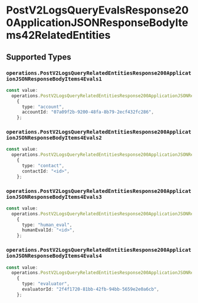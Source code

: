 # PostV2LogsQueryEvalsResponse200ApplicationJSONResponseBodyItems42RelatedEntities


## Supported Types

### `operations.PostV2LogsQueryRelatedEntitiesResponse200ApplicationJSONResponseBodyItems4Evals1`

```typescript
const value:
  operations.PostV2LogsQueryRelatedEntitiesResponse200ApplicationJSONResponseBodyItems4Evals1 =
    {
      type: "account",
      accountId: "07a09f2b-9200-48fa-8b79-2ecf432fc286",
    };
```

### `operations.PostV2LogsQueryRelatedEntitiesResponse200ApplicationJSONResponseBodyItems4Evals2`

```typescript
const value:
  operations.PostV2LogsQueryRelatedEntitiesResponse200ApplicationJSONResponseBodyItems4Evals2 =
    {
      type: "contact",
      contactId: "<id>",
    };
```

### `operations.PostV2LogsQueryRelatedEntitiesResponse200ApplicationJSONResponseBodyItems4Evals3`

```typescript
const value:
  operations.PostV2LogsQueryRelatedEntitiesResponse200ApplicationJSONResponseBodyItems4Evals3 =
    {
      type: "human_eval",
      humanEvalId: "<id>",
    };
```

### `operations.PostV2LogsQueryRelatedEntitiesResponse200ApplicationJSONResponseBodyItems4Evals4`

```typescript
const value:
  operations.PostV2LogsQueryRelatedEntitiesResponse200ApplicationJSONResponseBodyItems4Evals4 =
    {
      type: "evaluator",
      evaluatorId: "2f4f1720-81bb-42fb-94bb-5659e2e0a6cb",
    };
```

